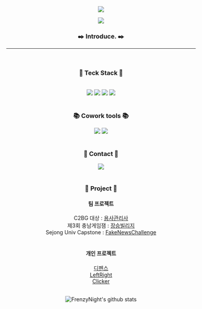 

<div align="center">
<img src="https://capsule-render.vercel.app/api?type=waving&color=auto&height=300&section=header&text=FrenzyNight&fontSize=90" />

<a href="https://hits.seeyoufarm.com"><img src="https://hits.seeyoufarm.com/api/count/incr/badge.svg?url=https%3A%2F%2Fgithub.com%2FFrenzyNight&count_bg=%23CACACA&title_bg=%23000000&icon=unity.svg&icon_color=%23E7E7E7&title=hits&edge_flat=false"/></a>
</br>
<h3 align="center"><b>✒️ Introduce. ✒️</b></h3>
<hr>


</br>
<h3 align="center"><b>🔧 Teck Stack 🔧</b></h3>
</br>
<img src="https://img.shields.io/badge/C-A8B9CC?style=flat-square&logo=C&logoColor=white"/> <img src="https://img.shields.io/badge/Unity-000000?style=flat-square&logo=Unity&logoColor=Black"/> <img src="https://img.shields.io/badge/Python-3776AB?style=flat-square&logo=Python&logoColor=white"/> <img src="https://img.shields.io/badge/C%23-239120?style=flat-square&logo=CSharp&logoColor=white"/>
</br>
</br>

<h3 align="center"><b>📚 Cowork tools 📚</b></h3>
<img src="https://img.shields.io/badge/NOTION-000000?style=flat-square&logo=Notion&logoColor=white"/>
<img src="https://img.shields.io/badge/Github-181717?style=flat-square&logo=Github&logoColor=white"/>
</br>
</br>

<h3 align="center"><b>📧 Contact 📧</b></h3>

<img src="https://img.shields.io/badge/inki3003@gmail.com-D14836?style=for-the-badge&logo=gmail&logoColor=white&link=mailto:inki3003@gmail.com"/>

</br>
</br>
<h3 align="center"><b>📰 Project 📰</b></h3>

<h4 align="center"><b>팀 프로젝트</b></h4>
C2BG 대상 : <a href="https://github.com/FrenzyNight/Heros-Manager">용사관리사</a> <br>
제3회 충남게임잼 : <a href="https://github.com/FrenzyNight/JangseungVillage">장승빌리지</a> <br>
Sejong Univ Capstone : <a href="https://github.com/FrenzyNight/CapstoneFakeNewsDetector/tree/master">FakeNewsChallenge</a> <br>
</br>
<h4 align="center"><b>개인 프로젝트</b></h4>
<a href="https://github.com/FrenzyNight/Defence">디펜스</a> <br>
<a href="https://github.com/FrenzyNight/LeftRight">LeftRight</a> <br>
<a href="https://github.com/FrenzyNight/Clicker">Clicker</a> <br>
</br>

![FrenzyNight's github stats](https://github-readme-stats.vercel.app/api?username=FrenzyNight&show_icons=true)

</div>
